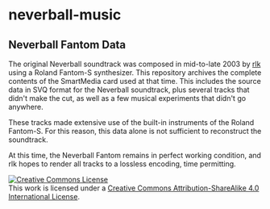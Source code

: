 # neverball-music

## Neverball Fantom Data

The original Neverball soundtrack was composed in mid-to-late 2003 by [rlk](https://github.com/rlk) using a Roland Fantom-S synthesizer. This repository archives the complete contents of the SmartMedia card used at that time. This includes the source data in SVQ format for the Neverball soundtrack, plus several tracks that didn't make the cut, as well as a few musical experiments that didn't go anywhere.

These tracks made extensive use of the built-in instruments of the Roland Fantom-S. For this reason, this data alone is not sufficient to reconstruct the soundtrack.

At this time, the Neverball Fantom remains in perfect working condition, and rlk hopes to render all tracks to a lossless encoding, time permitting.

<a rel="license" href="http://creativecommons.org/licenses/by-sa/4.0/"><img alt="Creative Commons License" style="border-width:0" src="https://i.creativecommons.org/l/by-sa/4.0/88x31.png" /></a><br />This work is licensed under a <a rel="license" href="http://creativecommons.org/licenses/by-sa/4.0/">Creative Commons Attribution-ShareAlike 4.0 International License</a>.
